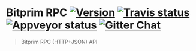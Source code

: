 # Bitprim RPC <a target="_blank" href="http://semver.org">![Version][badge.version]</a> <a target="_blank" href="https://travis-ci.org/bitprim/bitprim-rpc">![Travis status][badge.Travis]</a> <a target="_blank" href="https://ci.appveyor.com/project/bitprim/bitprim-rpc">![Appveyor status][badge.Appveyor]</a> <a target="_blank" href="https://gitter.im/bitprim/Lobby">![Gitter Chat][badge.Gitter]</a>

> Bitprim RPC (HTTP+JSON) API



<!-- Links -->
[badge.Appveyor]: https://ci.appveyor.com/api/projects/status/github/bitprim/bitprim-rpc?svg=true&branch=master
[badge.Gitter]: https://img.shields.io/badge/gitter-join%20chat-blue.svg
[badge.Travis]: https://travis-ci.org/bitprim/bitprim-rpc.svg?branch=master
[badge.version]: https://badge.fury.io/gh/bitprim%2Fbitprim-rpc.svg

[CMake]: http://www.cmake.org
[Doxygen]: http://www.doxygen.org
[eRuby]: http://en.wikipedia.org/wiki/ERuby
[Hana.docs]: http://boostorg.github.io/hana
[Hana.wiki]: https://github.com/boostorg/hana/wiki
[Homebrew formula]: https://github.com/Homebrew/homebrew-rpc/blob/master/Formula/hana.rb


